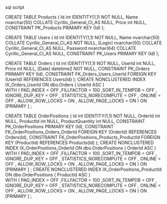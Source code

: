 sql script

CREATE TABLE Products (
	Id int IDENTITY(1,1) NOT NULL,
	Name nvarchar(50) COLLATE Cyrillic_General_CI_AS NULL,
	Price int NULL,
	CONSTRAINT PK_Products PRIMARY KEY (Id)
);


CREATE TABLE Users (
	Id int IDENTITY(1,1) NOT NULL,
	Name nvarchar(50) COLLATE Cyrillic_General_CI_AS NOT NULL,
	[Login] nvarchar(50) COLLATE Cyrillic_General_CI_AS NULL,
	Password nvarchar(64) COLLATE Cyrillic_General_CI_AS NULL,
	CONSTRAINT PK_Users PRIMARY KEY (Id)
);


CREATE TABLE Orders (
	Id int IDENTITY(1,1) NOT NULL,
	UserId int NULL,
	Price int NULL,
	[Date] datetime2 NOT NULL,
	CONSTRAINT PK_Orders PRIMARY KEY (Id),
	CONSTRAINT FK_Orders_Users_UserId FOREIGN KEY (UserId) REFERENCES Users(Id)
);
 CREATE NONCLUSTERED INDEX IX_Orders_UserId ON dbo.Orders (  UserId ASC  )  
	 WITH (  PAD_INDEX = OFF ,FILLFACTOR = 100  ,SORT_IN_TEMPDB = OFF , IGNORE_DUP_KEY = OFF , STATISTICS_NORECOMPUTE = OFF , ONLINE = OFF , ALLOW_ROW_LOCKS = ON , ALLOW_PAGE_LOCKS = ON  )
	 ON [PRIMARY ] ;


CREATE TABLE OrderPositions (
	Id int IDENTITY(1,1) NOT NULL,
	OrderId int NULL,
	ProductId int NULL,
	ProductQuantity int NULL,
	CONSTRAINT PK_OrderPositions PRIMARY KEY (Id),
	CONSTRAINT FK_OrderPositions_Orders_OrderId FOREIGN KEY (OrderId) REFERENCES Orders(Id),
	CONSTRAINT FK_OrderPositions_Products_ProductId FOREIGN KEY (ProductId) REFERENCES Products(Id)
);
 CREATE NONCLUSTERED INDEX IX_OrderPositions_OrderId ON dbo.OrderPositions (  OrderId ASC  )  
	 WITH (  PAD_INDEX = OFF ,FILLFACTOR = 100  ,SORT_IN_TEMPDB = OFF , IGNORE_DUP_KEY = OFF , STATISTICS_NORECOMPUTE = OFF , ONLINE = OFF , ALLOW_ROW_LOCKS = ON , ALLOW_PAGE_LOCKS = ON  )
	 ON [PRIMARY ] ;
 CREATE NONCLUSTERED INDEX IX_OrderPositions_ProductId ON dbo.OrderPositions (  ProductId ASC  )  
	 WITH (  PAD_INDEX = OFF ,FILLFACTOR = 100  ,SORT_IN_TEMPDB = OFF , IGNORE_DUP_KEY = OFF , STATISTICS_NORECOMPUTE = OFF , ONLINE = OFF , ALLOW_ROW_LOCKS = ON , ALLOW_PAGE_LOCKS = ON  )
	 ON [PRIMARY ] ;

